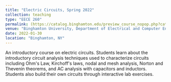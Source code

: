 ```yaml
---
title: "Electric Circuits, Spring 2022"
collection: teaching
type: "EECE 260"
permalink: (https://catalog.binghamton.edu/preview_course_nopop.php?catoid=5&coid=34520)
venue: "Binghamton University, Department of Electrical and Computer Engineering"
date: 2022-01-30
location: "Binghamton, NY"
---
```

An introductory course on electric circuits. Students learn about the introductory circuit analysis techniques used to characterize circuits including Ohm's Law, Kirchoff's laws, nodal and mesh analysis, Norton and Thevenin theorems, and AC analysis with capacitors and inductors. Students also build their own circuits through interactive lab exercises. 
